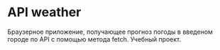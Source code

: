# API weather

Браузерное приложение, получающее прогноз погоды в введеном городе по API с помощью метода fetch. 
Учебный проект.
